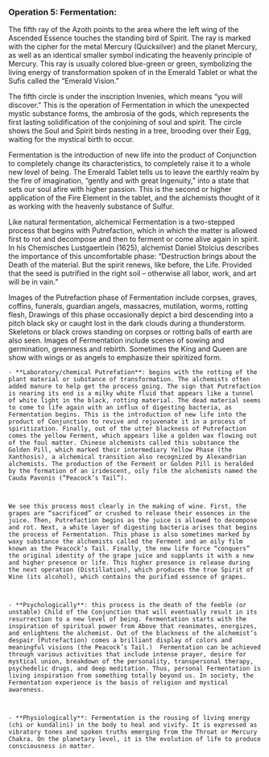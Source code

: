### Operation 5: **Fermentation**:
The fifth ray of the Azoth points to the area where the left wing of the Ascended Essence touches the standing bird of Spirit. The ray is marked with the cipher for the metal Mercury (Quicksilver) and the planet Mercury, as well as an identical smaller symbol indicating the heavenly principle of Mercury. This ray is usually colored blue-green or green, symbolizing the living energy of transformation spoken of in the Emerald Tablet or what the Sufis called the “Emerald Vision.” 

 

The fifth circle is under the inscription Invenies, which means “you will discover.” This is the operation of Fermentation in which the unexpected mystic substance forms, the ambrosia of the gods, which represents the first lasting solidification of the conjoining of soul and spirit. The circle shows the Soul and Spirit birds nesting in a tree, brooding over their Egg, waiting for the mystical birth to occur.

 

Fermentation is the introduction of new life into the product of Conjunction to completely change its characteristics, to completely raise it to a whole new level of being. The Emerald Tablet tells us to leave the earthly realm by the fire of imagination, “gently and with great Ingenuity,” into a state that sets our soul afire with higher passion. This is the second or higher application of the Fire Element in the tablet, and the alchemists thought of it as working with the heavenly substance of Sulfur. 

 

Like natural fermentation, alchemical Fermentation is a two-stepped process that begins with Putrefaction, which in which the matter is allowed first to rot and decompose and then to ferment or come alive again in spirit. In his Chemisches Lustgaertlein (1625), alchemist Daniel Stolcius describes the importance of this uncomfortable phase: “Destruction brings about the Death of the material. But the spirit renews, like before, the Life. Provided that the seed is putrified in the right soil – otherwise all labor, work, and art will be in vain.” 

 

Images of the Putrefaction phase of Fermentation include corpses, graves, coffins, funerals, guardian angels, massacres, mutilation, worms, rotting flesh, Drawings of this phase occasionally depict a bird descending into a pitch black sky or caught lost in the dark clouds during a thunderstorm. Skeletons or black crows standing on corpses or rotting balls of earth are also seen. Images of Fermentation include scenes of sowing and germination, greenness and rebirth. Sometimes the King and Queen are show with wings or as angels to emphasize their spiritized form. 

    - **Laboratory/chemical Putrefation**: begins with the rotting of the plant material or substance of transformation. The alchemists often added manure to help get the process going. The sign that Putrefaction is nearing its end is a milky white fluid that appears like a tunnel of white light in the black, rotting material. The dead material seems to come to life again with an influx of digesting bacteria, as Fermentation begins. This is the introduction of new life into the product of Conjunction to revive and rejuvenate it in a process of spiritization. Finally, out of the utter blackness of Putrefaction comes the yellow Ferment, which appears like a golden wax flowing out of the foul matter. Chinese alchemists called this substance the Golden Pill, which marked their intermediary Yellow Phase (the Xanthosis), a alchemical transition also recognized by Alexandrian alchemists. The production of the Ferment or Golden Pill is heralded by the formation of an iridescent, oily film the alchemists named the Cauda Pavonis (“Peacock’s Tail”).

 

    We see this process most clearly in the making of wine. First, the grapes are “sacrificed” or crushed to release their essences in the juice. Then, Putrefaction begins as the juice is allowed to decompose and rot. Next, a white layer of digesting bacteria arises that begins the process of Fermentation. This phase is also sometimes marked by waxy substance the alchemists called the Ferment and an oily film known as the Peacock’s Tail. Finally, the new life force “conquers” the original identity of the grape juice and supplants it with a new and higher presence or life. This higher presence is release during the next operation (Distillation), which produces the true Spirit of Wine (its alcohol), which contains the purified essence of grapes.   

 

    - **Psychologically**: this process is the death of the feeble (or unstable) Child of the Conjunction that will eventually result in its resurrection to a new level of being. Fermentation starts with the inspiration of spiritual power from Above that reanimates, energizes, and enlightens the alchemist. Out of the blackness of the alchemist’s despair (Putrefaction) comes a brilliant display of colors and meaningful visions (the Peacock’s Tail.)  Fermentation can be achieved through various activities that include intense prayer, desire for mystical union, breakdown of the personality, transpersonal therapy, psychedelic drugs, and deep meditation. Thus, personal Fermentation is living inspiration from something totally beyond us. In society, the Fermentation experience is the basis of religion and mystical awareness.

 

    - **Physiologically**: Fermentation is the rousing of living energy (chi or kundalini) in the body to heal and vivify. It is expressed as vibratory tones and spoken truths emerging from the Throat or Mercury Chakra. On the planetary level, it is the evolution of life to produce consciousness in matter.